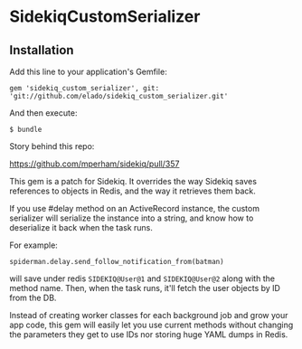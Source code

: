 # SidekiqCustomSerializer

## Installation

Add this line to your application's Gemfile:

    gem 'sidekiq_custom_serializer', git: 'git://github.com/elado/sidekiq_custom_serializer.git'


And then execute:

    $ bundle

Story behind this repo:

https://github.com/mperham/sidekiq/pull/357

This gem is a patch for Sidekiq. It overrides the way Sidekiq saves references to objects in Redis, and the way it retrieves them back.

If you use #delay method on an ActiveRecord instance, the custom serializer will serialize the instance into a string, and know how to deserialize it back when the task runs.

For example:

```
spiderman.delay.send_follow_notification_from(batman)
```

will save under redis `SIDEKIQ@User@1` and `SIDEKIQ@User@2` along with the method name. Then, when the task runs, it'll fetch the user objects by ID from the DB.

Instead of creating worker classes for each background job and grow your app code, this gem will easily let you use current methods without changing the parameters they get to use IDs nor storing huge YAML dumps in Redis.
